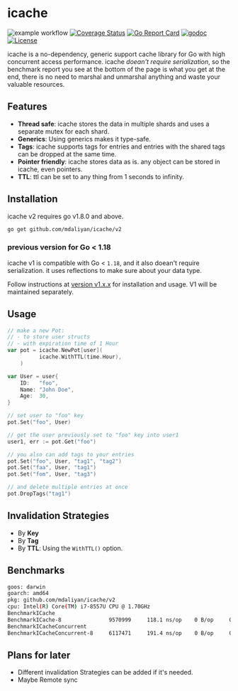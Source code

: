 # icache

![example workflow](https://github.com/mdaliyan/icache/actions/workflows/test.yml/badge.svg)
[![Coverage Status](https://coveralls.io/repos/github/mdaliyan/icache/badge.svg?branch=master)](https://coveralls.io/github/mdaliyan/icache?branch=master)
[![Go Report Card](https://goreportcard.com/badge/github.com/mdaliyan/icache)](https://goreportcard.com/report/github.com/mdaliyan/icache)
[![godoc](https://godoc.org/github.com/mdaliyan/icache.svg?status.svg)](https://godoc.org/github.com/mdaliyan/icache)
[![License](http://img.shields.io/badge/license-mit-blue.svg?style=flat)](https://raw.githubusercontent.com/labstack/echo/master/LICENSE)

icache is a no-dependency, generic support cache library for Go with high concurrent access performance.
icache _doean't require serialization_, so the benchmark report you see at the bottom of the page
is what you get at the end, there is no need to marshal and unmarshal anything and waste your
valuable resources.

## Features
- **Thread safe**: icache stores the data in multiple shards and uses a separate mutex for each shard.
- **Generics**: Using generics makes it type-safe.
- **Tags**: icache supports tags for entries and entries with the shared tags can be dropped at the same time.
- **Pointer friendly**: icache stores data as is. any object can be stored in icache, even pointers.
- **TTL**: ttl can be set to any thing from 1 seconds to infinity.

## Installation

icache v2 requires go v1.8.0 and above.
```bash
go get github.com/mdaliyan/icache/v2
```

### previous version for Go < 1.18

icache v1 is compatible with Go < `1.18`, and it also doean't require serialization.
it uses reflections to make sure about your data type.

Follow instructions at [version v1.x.x](https://github.com/mdaliyan/icache/tree/v1) for installation and usage. 
V1 will be maintained separately.

## Usage

```go 
// make a new Pot:
// - to store user structs 
// - with expiration time of 1 Hour
var pot = icache.NewPot[user](
          icache.WithTTL(time.Hour),
    )

var User = user{
    ID:   "foo",
    Name: "John Doe",
    Age:  30,
}

// set user to "foo" key
pot.Set("foo", User)

// get the user previously set to "foo" key into user1 
user1, err := pot.Get("foo")

// you also can add tags to your entries
pot.Set("foo", User, "tag1", "tag2")
pot.Set("faa", User, "tag1")
pot.Set("fom", User, "tag3")

// and delete multiple entries at once
pot.DropTags("tag1")
```

## Invalidation Strategies
- By **Key**
- By **Tag**
- By **TTL**: Using the `WithTTL()` option.

## Benchmarks
```bash
goos: darwin
goarch: amd64
pkg: github.com/mdaliyan/icache/v2
cpu: Intel(R) Core(TM) i7-8557U CPU @ 1.70GHz
BenchmarkICache
BenchmarkICache-8             	9570999	    118.1 ns/op	   0 B/op	  0 allocs/op
BenchmarkICacheConcurrent
BenchmarkICacheConcurrent-8   	6117471	    191.4 ns/op	   0 B/op	  0 allocs/op
```

## Plans for later
- Different invalidation Strategies can be added if it's needed. 
- Maybe Remote sync
